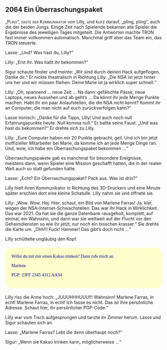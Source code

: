## **2064** Ein Überraschungspaket

<span style="font-variant:small-caps;">„Pling“, sagte der Kommunikator</span> von Lilly, und kurz darauf, „pling, pling“, auch die der beiden Jungs.
Einige Zeit nach Spielende bekamen alle Spieler die Ergebnisse des jeweiligen Tages mitgeteilt.
Die Antworten machte TRON fast immer vollkommen automatisch. Manchmal griff aber das Team ein, das TRON steuerte.

Lasse: „Und? Was hast du, Lilly?“

Lilly: „Erst ihr.
Was habt ihr bekommen?“

Sigur schaute finster und meinte: „Wir sind durch deinen Hack aufgeflogen.
Danke dir.“ Er nickte theatralisch in Richtung Lilly.
„Die NSA ist jetzt hinter uns her und wir müssen fliehen.
Deine Marie ist ja wirklich super schnell.“

Lilly: „Oh, spannend … neue Zeit … Na dann: gefälschte Pässe, neue Laptops, neues Aussehen und ab geht’s … Da könnt ihr jede Menge Punkte machen.
Habt ihr ein paar Anlaufstellen, die die NSA nicht kennt? Kommt ihr an Computer, die man nicht auf euch zurückverfolgen kann?“

Lasse ironisch: „Danke für die Tipps, Lilly! Und auch noch null Erfahrungspunkte heute.
Null komma null.“ Er ballte seine Faust.
„Und was hast du bekommen?“ Er drehte sich zu Lilly.

Lilly: „Eure Computer haben mir 20 Punkte gebracht, geil.
Und ich bin jetzt inoffizieller Mitarbeiter bei Marie, da komme ich an jede Menge Dinge ran.
Und, wow, ich habe ein Überraschungspaket bekommen …“

Überraschungspakete gab es manchmal für besondere Ereignisse, meistens dann, wenn Spieler eine Mission geschafft hatten, die in der realen Welt auch so statt gefunden hatte.

Lasse: „Echt? Ein Überraschungspaket? Pack aus.
Was ist drin?“

Lilly hielt ihren Kommunikator in Richtung des 3D-Druckers und eine Minute später erschien dort eine kleine Schatulle.
Lilly nahm sie und öffnete sie.

Lilly: „Wow.
Wow.
Hej.
Hier, schaut, ein Bild von Marlene Farras!
Ja, klar, wegen der NSA-Internet-Schwachstellen.
Das war ihr Hack in Wirklichkeit.
Das war 2021.
Da hat sie die ganze Datenbank rausgeholt, komplett, auf einmal, ein Wahnsinn, und dann war sie weltweit auf der Flucht vor den Geheimdiensten so wie ihr jetzt, nur noch ein bisschen krasser.“
Sie drehte die Karte um.
„Ohh!!!
Fuck!
Hammer!
Das gibt’s doch nicht …“

Lilly schüttelte ungläubig den Kopf.

<div style="background-color: #ffc; color: darkblue; padding: 20px; margin: 20px 0; font-family: 'Comic Sans MS'; border-radius: 20px;">
Willst du mit mir einen Kakao trinken? Dann rufe mich an.

Marlene

PGP: 23FF 2345 4312 AA34
</div>
Lilly riss die Arme hoch: „JUUUHHHUUU!!! Wahnsinn!
Marlene Farras, in echt! Marlene Farras, in echt! Ich fasse es nicht.
Das ist ihre persönliche Adresse.
Schaut hier, ihr persönlicher PGP-Code.“

Lilly war vom Tisch aufgesprungen und tanzte im Zimmer herum.
Lasse und Sigur schauten sich an.

Lasse: „Marlene Farras? Lebt die denn überhaupt noch?“

Sigur: „Wenn sie Kakao trinken kann, möglicherweise …“
